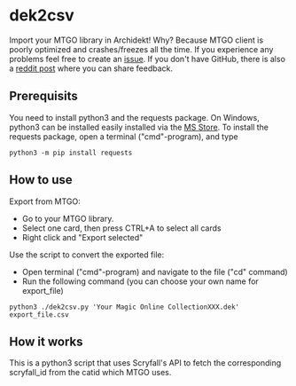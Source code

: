 # dek2csv 

Import your MTGO library in Archidekt!
Why? Because MTGO client is poorly optimized and crashes/freezes all the time.
If you experience any problems feel free to create an [issue](https://github.com/fallow24/dek2csv/issues). 
If you don't have GitHub, there is also a [reddit post](https://www.reddit.com/r/MTGO/comments/1ieht16/import_mtgo_collection_into_archidekt/) where you can share feedback. 

## Prerequisits
You need to install python3 and the requests package.
On Windows, python3 can be installed easily installed via the [MS Store](https://apps.microsoft.com/detail/9PNRBTZXMB4Z?hl=neutral&gl=DE&ocid=pdpshare).
To install the requests package, open a terminal ("cmd"-program), and type
```console
python3 -m pip install requests
```

## How to use
Export from MTGO:
- Go to your MTGO library.
- Select one card, then press CTRL+A to select all cards
- Right click and "Export selected"

Use the script to convert the exported file:
- Open terminal ("cmd"-program) and navigate to the file ("cd" command)
- Run the following command (you can choose your own name for export_file)
```console
python3 ./dek2csv.py 'Your Magic Online CollectionXXX.dek' export_file.csv 
```

## How it works
This is a python3 script that uses Scryfall's API to fetch the corresponding scryfall_id from the catid which MTGO uses.
